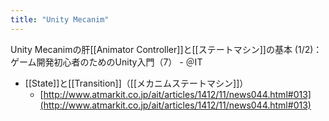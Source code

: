 ```yaml
---
title: "Unity Mecanim"
---
```


Unity Mecanimの肝[[Animator Controller]]と[[ステートマシン]]の基本 (1/2)：ゲーム開発初心者のためのUnity入門（7） - ＠IT
- [[State]]と[[Transition]]（[[メカニムステートマシン]]）
    - [http://www.atmarkit.co.jp/ait/articles/1412/11/news044.html#013](http://www.atmarkit.co.jp/ait/articles/1412/11/news044.html#013)


